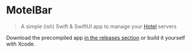 #  MotelBar

> A simple (ish) Swift & SwiftUI app to manage your [Hotel](https://github.com/typicode/hotel) servers

Download the precompiled app [in the releases section](https://github.com/j-f1/motel-bar/releases/latest) or build it yourself with Xcode.
